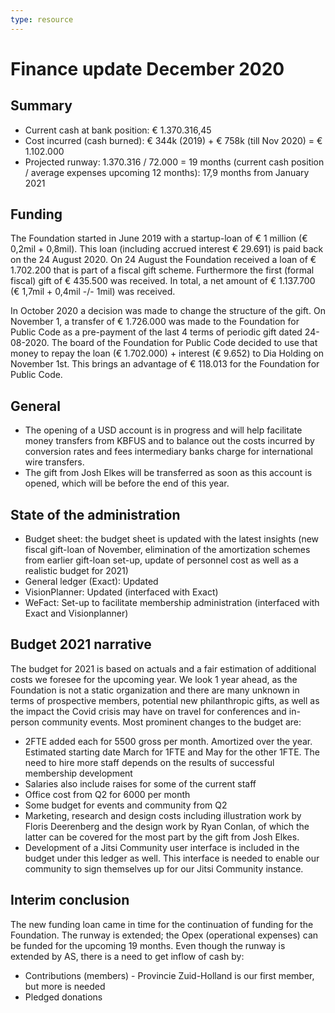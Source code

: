 ```yaml
---
type: resource
---
```


# Finance update December 2020

## Summary

* Current cash at bank position: € 1.370.316,45
* Cost incurred (cash burned):  € 344k (2019) + € 758k (till Nov 2020) = € 1.102.000
* Projected runway:  1.370.316 / 72.000 = 19 months (current cash position / average expenses upcoming 12 months): 17,9 months from January 2021

## Funding

The Foundation started in June 2019 with a startup-loan of € 1 million (€ 0,2mil + 0,8mil). This loan (including accrued interest € 29.691) is paid back on the 24 August 2020. On 24 August the Foundation received a loan of € 1.702.200 that is part of a fiscal gift scheme. Furthermore the first (formal fiscal) gift of € 435.500 was received.  In total, a net amount of € 1.137.700 (€ 1,7mil + 0,4mil -/- 1mil) was received.

In October 2020 a decision was made to change the structure of the gift. On November 1, a transfer of € 1.726.000 was made to the Foundation for Public Code as a pre-payment of the last 4 terms of periodic gift dated 24-08-2020. The board of the Foundation for Public Code decided to use that money to repay the loan (€ 1.702.000) + interest (€ 9.652) to Dia Holding on November 1st. This brings an advantage of € 118.013 for the Foundation for Public Code.

## General

* The opening of a USD account is in progress and will help facilitate money transfers from KBFUS and to balance out the costs incurred by conversion rates and fees intermediary banks charge for international wire transfers.
* The gift from Josh Elkes will be transferred as soon as this account is opened, which will be before the end of this year.

## State of the administration

* Budget sheet: the budget sheet is updated with the latest insights (new fiscal gift-loan of November, elimination of the amortization schemes from earlier gift-loan set-up, update of personnel cost as well as a realistic budget for 2021)
* General ledger (Exact): Updated
* VisionPlanner: Updated (interfaced with Exact)
* WeFact: Set-up to facilitate membership administration (interfaced with Exact and Visionplanner)

## Budget 2021 narrative

The budget for 2021 is based on actuals and a fair estimation of additional costs we foresee for the upcoming year. We look 1 year ahead, as the Foundation is not a static organization and there are many unknown in terms of prospective members, potential new philanthropic gifts, as well as the impact the Covid crisis may have on travel for conferences and in-person community events. Most prominent changes to the budget are:

* 2FTE added each for 5500 gross per month. Amortized over the year. Estimated starting date March for 1FTE and May for the other 1FTE. The need to hire more staff depends on the results of successful membership development
* Salaries also include raises for some of the current staff
* Office cost from Q2 for 6000 per month
* Some budget for events and community from Q2
* Marketing, research and design costs including illustration work by Floris Deerenberg and the design work by Ryan Conlan, of which the latter can be covered for the most part by the gift from Josh Elkes.
* Development of a Jitsi Community user interface is included in the budget under this ledger as well. This interface is needed to enable our community to sign themselves up for our Jitsi Community instance.

## Interim conclusion

The new funding loan came in time for the continuation of funding for the Foundation. The runway is extended; the Opex (operational expenses) can be funded for the upcoming 19 months. Even though the runway is extended by AS, there is a need to get inflow of cash by:

* Contributions (members) - Provincie Zuid-Holland is our first member, but more is needed
* Pledged donations
